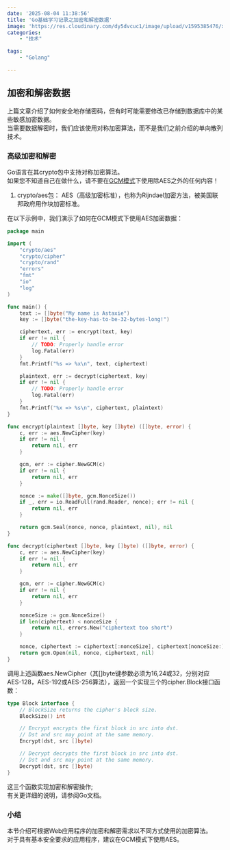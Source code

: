 ```yaml
---
date: '2025-08-04 11:38:56'
title: 'Go基础学习记录之加密和解密数据'
image: 'https://res.cloudinary.com/dy5dvcuc1/image/upload/v1595385476/xiaorongmao/golang.jpg'
categories:
    - "技术"

tags:
    - "Golang"

---
```


## 加密和解密数据

上篇文章介绍了如何安全地存储密码，但有时可能需要修改已存储到数据库中的某些敏感加密数据。  
当需要数据解密时，我们应该使用对称加密算法，而不是我们之前介绍的单向散列技术。

### 高级加密和解密

Go语言在其crypto包中支持对称加密算法。  
如果您不知道自己在做什么，请不要在[GCM模式](https://en.wikipedia.org/wiki/Galois/Counter_Mode)下使用除AES之外的任何内容！  
1. crypto/aes包： AES（高级加密标准），也称为Rijndael加密方法，被美国联邦政府用作块加密标准。

在以下示例中，我们演示了如何在GCM模式下使用AES加密数据：

```go
package main

import (
    "crypto/aes"
    "crypto/cipher"
    "crypto/rand"
    "errors"
    "fmt"
    "io"
    "log"
)

func main() {
    text := []byte("My name is Astaxie")
    key := []byte("the-key-has-to-be-32-bytes-long!")

    ciphertext, err := encrypt(text, key)
    if err != nil {
        // TODO: Properly handle error
        log.Fatal(err)
    }
    fmt.Printf("%s => %x\n", text, ciphertext)

    plaintext, err := decrypt(ciphertext, key)
    if err != nil {
        // TODO: Properly handle error
        log.Fatal(err)
    }
    fmt.Printf("%x => %s\n", ciphertext, plaintext)
}

func encrypt(plaintext []byte, key []byte) ([]byte, error) {
    c, err := aes.NewCipher(key)
    if err != nil {
        return nil, err
    }

    gcm, err := cipher.NewGCM(c)
    if err != nil {
        return nil, err
    }

    nonce := make([]byte, gcm.NonceSize())
    if _, err = io.ReadFull(rand.Reader, nonce); err != nil {
        return nil, err
    }

    return gcm.Seal(nonce, nonce, plaintext, nil), nil
}

func decrypt(ciphertext []byte, key []byte) ([]byte, error) {
    c, err := aes.NewCipher(key)
    if err != nil {
        return nil, err
    }

    gcm, err := cipher.NewGCM(c)
    if err != nil {
        return nil, err
    }

    nonceSize := gcm.NonceSize()
    if len(ciphertext) < nonceSize {
        return nil, errors.New("ciphertext too short")
    }

    nonce, ciphertext := ciphertext[:nonceSize], ciphertext[nonceSize:]
    return gcm.Open(nil, nonce, ciphertext, nil)
}
```

调用上述函数aes.NewCipher（其[]byte键参数必须为16,24或32，分别对应AES-128，AES-192或AES-256算法），返回一个实现三个的cipher.Block接口函数：

```go
type Block interface {
    // BlockSize returns the cipher's block size.
    BlockSize() int

    // Encrypt encrypts the first block in src into dst.
    // Dst and src may point at the same memory.
    Encrypt(dst, src []byte)

    // Decrypt decrypts the first block in src into dst.
    // Dst and src may point at the same memory.
    Decrypt(dst, src []byte)
}
```

这三个函数实现加密和解密操作;  
有关更详细的说明，请参阅Go文档。

### 小结

本节介绍可根据Web应用程序的加密和解密需求以不同方式使用的加密算法。  
对于具有基本安全要求的应用程序，建议在GCM模式下使用AES。
